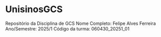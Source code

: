 # UnisinosGCS
Repositório da Disciplina de GCS
Nome Completo: Felipe Alves Ferreira
Ano/Semestre: 2025/1
Código da turma: 060430_20251_01
